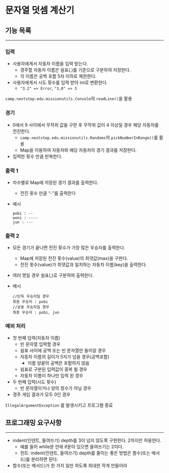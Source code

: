 # 문자열 덧셈 계산기



## 기능 목록

---

### 입력

- 사용자에게서 자동차 이름을 입력 받는다.
  - 경주할 자동차 이름은 쉼표(,)를 기준으로 구분하여 저장한다.
  - 각 이름은 공백 포함 5자 이하로 제한한다.
- 사용자에게서 시도 횟수를 입력 받아 int로 변환한다.
  - `"3.2" => Error`, `"3,0" => 3`

`camp.nextstep.edu.missionutils.Console`의 `readLine()`을 활용

### 경기

- 0에서 9 사이에서 무작위 값을 구한 후 무작위 값이 4 이상일 경우 해당 자동차를 전진한다.
  - `camp.nextstep.edu.missionutils.Randoms`의 `pickNumberInRange()`를 활용
  - Map을 이용하여 자동차와 해당 자동차의 경기 결과를 저장한다.
- 입력한 횟수 만큼 반복한다.

### 출력 1

- 차수별로 Map에 저장된 경기 결과를 출력한다.
  - 전진 횟수 만큼 “-”를 출력한다
- 예시

    ```
    pobi : --
    woni : ----
    jun : ---
    ```


### 출력 2

- 모든 경기가 끝나면 전진 횟수가 가장 많은 우승자를 출력한다.
  - Map에 저장된 전진 횟수(value)의 최댓값(max)을 구한다.
  - 전진 횟수(value)가 최댓값과 일치하는 자동차 이름(key)을 출력한다.
- 여러 명일 경우 쉼표(,)로 구분하여 출력한다.
- 예시

    ```
    //단독 우승자일 경우
    최종 우승자 : pobi
    //공동 우승자일 경우
    최종 우승자 : pobi, jun
    ```


### 예외 처리

- 첫 번째 입력(자동차 이름)
  - 빈 문자열 입력할 경우
  - 쉼표 사이에 공백 또는 빈 문자열만 들어갈 경우
  - 자동차 이름의 길이가 5자가 넘을 경우(공백포함)
    - 이름 양끝의 공백은 포함하지 않음
  - 쉼표로 구분된 입력값이 중복 될 경우
  - 자동차 이름이 하나만 입력 된 경우
- 두 번째 입력(시도 횟수)
  - 빈 문자열이거나 양의 정수가 아닐 경우
- 경주 게임 결과가 모두 0인 경우

`IllegalArgumentException` 를 발생시키고 프로그램 종료

## 프로그래밍 요구사항

---

- indent(인덴트, 들여쓰기) depth를 3이 넘지 않도록 구현한다. 2까지만 허용한다.
  - 예를 들어 while문 안에 if문이 있으면 들여쓰기는 2이다.
  - 힌트: indent(인덴트, 들여쓰기) depth를 줄이는 좋은 방법은 함수(또는 메서드)를 분리하면 된다.
- 함수(또는 메서드)가 한 가지 일만 하도록 최대한 작게 만들어라